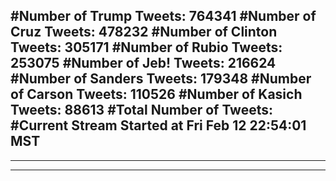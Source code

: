 #Number of Trump Tweets: 764341
#Number of Cruz Tweets: 478232
#Number of Clinton Tweets: 305171
#Number of Rubio Tweets: 253075
#Number of Jeb! Tweets: 216624
#Number of Sanders Tweets: 179348
#Number of Carson Tweets: 110526
#Number of Kasich Tweets: 88613
#Total Number of Tweets:  
#Current Stream Started at Fri Feb 12 22:54:01 MST
---
---
---
